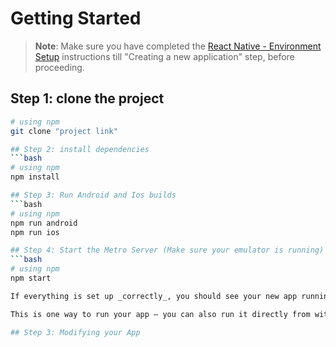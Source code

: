 # Getting Started 

>**Note**: Make sure you have completed the [React Native - Environment Setup](https://reactnative.dev/docs/environment-setup) instructions till "Creating a new application" step, before proceeding.

## Step 1: clone the project
```bash
# using npm
git clone "project link"

## Step 2: install dependencies
```bash
# using npm
npm install

## Step 3: Run Android and Ios builds 
```bash
# using npm
npm run android 
npm run ios 

## Step 4: Start the Metro Server (Make sure your emulator is running)
```bash
# using npm
npm start

If everything is set up _correctly_, you should see your new app running in your _Android Emulator_ or _iOS Simulator_ shortly provided you have set up your emulator/simulator correctly.

This is one way to run your app — you can also run it directly from within Android Studio and Xcode respectively.

## Step 3: Modifying your App
